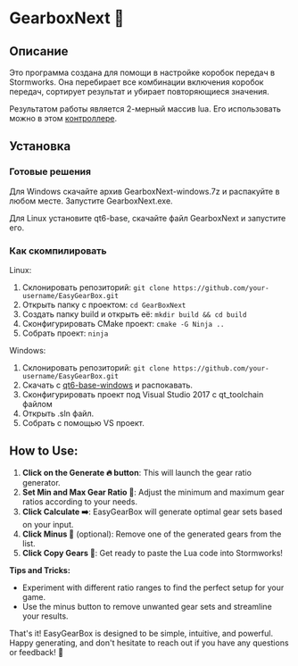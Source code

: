 # GearboxNext 🎉

## Описание

Это программа создана для помощи в настройке коробок передач в Stormworks. Она перебирает все комбинации включения коробок передач, сортирует результат и убирает повторяющиеся значения. 

Результатом работы является 2-мерный массив lua. Его использовать можно в этом [контроллере](https://steamcommunity.com/sharedfiles/filedetails/?id=2852692348).

## Установка
### Готовые решения

Для Windows скачайте архив GearboxNext-windows.7z и распакуйте в любом месте. Запустите GearboxNext.exe.

Для Linux установите qt6-base, скачайте файл GearboxNext и запустите его.

### Как скомпилировать

Linux:
1. Склонировать репозиторий: `git clone https://github.com/your-username/EasyGearBox.git`
2. Открыть папку с проектом: `cd GearBoxNext`
3. Создать папку build и открыть её: `mkdir build && cd build`
4. Сконфигурировать CMake проект: `cmake -G Ninja ..`
5. Собрать проект: `ninja`

Windows:
1. Склонировать репозиторий: `git clone https://github.com/your-username/EasyGearBox.git`
2. Скачать с [qt6-base-windows](https://download.qt.io/online/qtsdkrepository/windows_x86/desktop/qt6_672/qt.qt6.672.win64_msvc2019_64/6.7.2-0-202406110335qtbase-Windows-Windows_10_22H2-MSVC2019-Windows-Windows_10_22H2-X86_64.7z.mirrorlist) и распокавать.
3. Сконфигурировать проект под Visual Studio 2017 с qt_toolchain файлом
4. Открыть .sln файл.
5. Собрать с помощью VS проект.





**How to Use:**
-----------------

1. **Click on the Generate 🔥 button**: This will launch the gear ratio generator.
2. **Set Min and Max Gear Ratio 🔄**: Adjust the minimum and maximum gear ratios according to your needs.
3. **Click Calculate ➡️**: EasyGearBox will generate optimal gear sets based on your input.
4. **Click Minus 👋** (optional): Remove one of the generated gears from the list.
5. **Click Copy Gears 📄**: Get ready to paste the Lua code into Stormworks!

**Tips and Tricks:**

* Experiment with different ratio ranges to find the perfect setup for your game.
* Use the minus button to remove unwanted gear sets and streamline your results.

That's it! EasyGearBox is designed to be simple, intuitive, and powerful. Happy generating, and don't hesitate to reach out if you have any questions or feedback! 💬